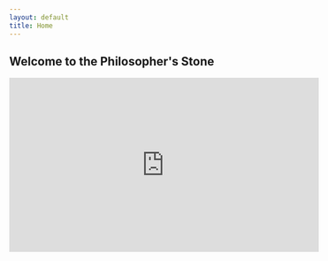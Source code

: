 ```yaml
---
layout: default
title: Home
---
```


## Welcome to the Philosopher's Stone

<iframe width="560" height="315" src="https://www.youtube-nocookie.com/embed/videoseries?si=4rsHlApWI8aldlDm&amp;list=PLzWIGbhbUDSFx34ysVhQLcYseqZeAR2jU" title="YouTube video player" frameborder="0" allow="accelerometer; autoplay; clipboard-write; encrypted-media; gyroscope; picture-in-picture; web-share" referrerpolicy="strict-origin-when-cross-origin" allowfullscreen></iframe>
